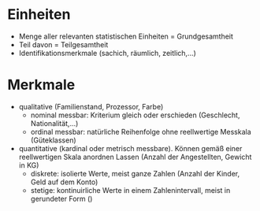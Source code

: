 # Einheiten
- Menge aller relevanten statistischen Einheiten = Grundgesamtheit
- Teil davon = Teilgesamtheit
- Identifikationsmerkmale (sachich, räumlich, zeitlich,...)

# Merkmale
- qualitative (Familienstand, Prozessor, Farbe)
	- nominal messbar: Kriterium gleich oder erschieden (Geschlecht, Nationalität,...)
	- ordinal messbar: natürliche Reihenfolge ohne reellwertige Messkala (Güteklassen)
- quantitative (kardinal oder metrisch messbare). Können gemäß einer reellwertigen Skala anordnen Lassen (Anzahl der Angestellten, Gewicht in KG)
	- diskrete: isolierte Werte, meist ganze Zahlen (Anzahl der Kinder, Geld auf dem Konto)
	- stetige: kontinuirliche Werte in einem Zahlenintervall, meist in gerundeter Form ()